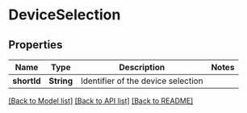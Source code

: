 # DeviceSelection

## Properties
Name | Type | Description | Notes
------------ | ------------- | ------------- | -------------
**shortId** | **String** | Identifier of the device selection | 

[[Back to Model list]](../README.md#documentation-for-models) [[Back to API list]](../README.md#documentation-for-api-endpoints) [[Back to README]](../README.md)


